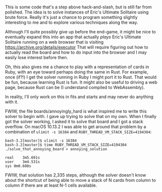 This is some code that's a step above hack-and-slash, but is still far
from polished.  The idea is to solve instances of Eric's Ultimate
Solitaire using brute force.  Really it's just a chance to program
something slightly interesting to me and to explore various techniques
along the way.

Although I'll quite possibly give up before the end-game, it might be
nice to eventually expand this into an app that actually *plays*
Eric's Ultimate Solitaire running on a web browser that is visiting
https://archive.org/details/executor That will require figuring out
how to actually read the board and how to do input into the browser
and I may easily lose interest before then.

Oh, this also gives me a chance to play with a representation of cards
in Ruby, with an eye toward perhaps doing the same in Rust.  For
example, once (if?!) I get the solver running in Ruby I might port it
to Rust.  That would be fun, because learning Rust is fun.  It might
also be useful to driving a web page, because Rust can be (I
understand compiled to WebAssembly).

In reality, I'll only work on this in fits and starts and may never do
anything with it.


FWIW, the file boards/annoyingly_hard is what inspired me to write
this solver to begin with.  I gave up trying to solve that on my own.
When I finally got the solver working, I asked it to solve that board
and I got a stack overflow.  On macOS 10.13.2 I was able to get around
that problem by a combination of `ulimit -s 16384` and
`RUBY_THREAD_VM_STACK_SIZE=4194304`:

```
bash-3.2[master]$ ulimit -s 16384
bash-3.2[master]$ time RUBY_THREAD_VM_STACK_SIZE=4194304 ./solve_that_annoying_board > annoying_solution

real	3m5.691s
user	3m4.531s
sys	0m0.608s
```
FWIW, that solution has 2,335 steps, although the solver doesn't know
about the shortcut of being able to move a stack of N cards from column
to column if there are at least N-1 cells available.
